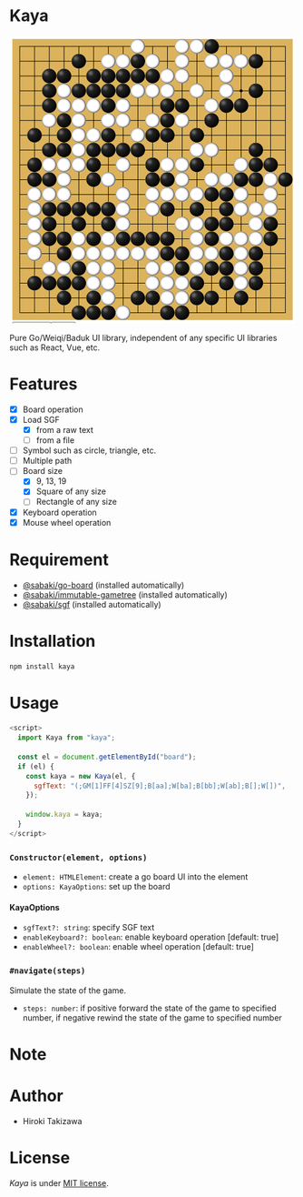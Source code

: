 Kaya
==

![demo](./demo.png)

Pure Go/Weiqi/Baduk UI library, independent of any specific UI libraries such as React, Vue, etc.


# Features

- [x] Board operation
- [x] Load SGF
  - [x] from a raw text
  - [ ] from a file
- [ ] Symbol such as circle, triangle, etc.
- [ ] Multiple path
- [ ] Board size
  - [x] 9, 13, 19
  - [x] Square of any size
  - [ ] Rectangle of any size
- [x] Keyboard operation
- [x] Mouse wheel operation

# Requirement

* [@sabaki/go-board](https://github.com/SabakiHQ/go-board) (installed automatically)
* [@sabaki/immutable-gametree](https://github.com/SabakiHQ/immutable-gametree) (installed automatically)
* [@sabaki/sgf](https://github.com/SabakiHQ/sgf) (installed automatically)

# Installation

```bash
npm install kaya
```

# Usage

```javascript
<script>
  import Kaya from "kaya";
  
  const el = document.getElementById("board");
  if (el) {
    const kaya = new Kaya(el, {
      sgfText: "(;GM[1]FF[4]SZ[9];B[aa];W[ba];B[bb];W[ab];B[];W[])",
    });
    
    window.kaya = kaya;
  } 
</script>
```

### `Constructor(element, options)`

- `element: HTMLElement`: create a go board UI into the element
- `options: KayaOptions`: set up the board

#### KayaOptions

- `sgfText?: string`: specify SGF text
- `enableKeyboard?: boolean`: enable keyboard operation [default: true]
- `enableWheel?: boolean`: enable wheel operation [default: true]

### `#navigate(steps)`

Simulate the state of the game.

- `steps: number`: if positive forward the state of the game to specified number, if negative rewind the state of the game to specified number

# Note

# Author

* Hiroki Takizawa

# License

*Kaya* is under [MIT license](https://en.wikipedia.org/wiki/MIT_License).
